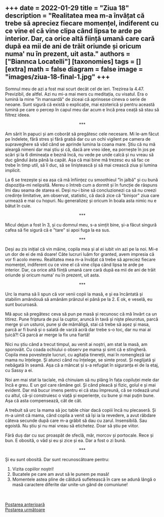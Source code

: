 
+++
date = 2022-01-29
title = "Ziua 18"
description = "Realitatea mea m-a învățat că trebe să apreciez fiecare momențel, indiferent cu ce vine el că vine clipa când lipsa te arde pe interior. Dar, ca orice altă ființă umană care cară după ea mii de ani de trăit oriunde și oricum numa' nu în prezent, uit asta."
authors = ["Biannca Locatelli"]
[taxonomies]
tags = []
[extra]
math = false
diagram = false
image = "images/ziua-18-final-1.jpg"
+++
---

Somnul meu de azi a fost mai scurt decât cel de ieri. Trezirea la 4.47. Previzibil, de altfel. Azi nu mi-a mai mers cu meditația, cu visatul. Era o lumină la mine "în mansardă" de ziceai că aprinsese cineva o serie de neoane. Sunt sigură că există o explicație, mai ezoterică și pentru această lumină pe care o percep în capul meu dar acum e încă prea ceață să stau să filtrez ideea.

<p style="text-align: center;">***</p>

Am sărit în papuci și am coborât să pregătesc cele necesare. Mi le-am făcut pe îndelete, fără stres și fără grabă dar cu un ochi vigilent pe camera de supraveghere să văd când se aprinde lumina la coana mare. Știu că nu mă aleargă nimeni dar mai știu și că, dacă are vreo idee, ea pornește în jos pe scări și la 6 dimineața e beznă încă, nu vede pe unde calcă și nu vreau să duc gândul ăsta până la capăt. Așa că mai bine mă trezesc eu să fac ce trebe în timp util, să îi duc, să se liniștească și să mai crească ziua și lumina implicit.

La 6 se trezește și ea așa că mă înființez cu smoothieul "în jalbă" și cu bună dispoziția-mi nelipsită. Mereu o întreb cum a dormit și în funcție de răspuns îmi dau seama de starea ei. Deși nu-i bine să concluzionezi ca să nu creezi credințe limitative, am observat, statistic, că dacă zice că "binișor" ziua care urmează e mai cu hopuri. Nu generalizez și oricum în boala asta nimic nu e bătut în cuie.

<p style="text-align: center;">***</p>

Micul dejun a fost în 3, și cu domnul meu, s-a simțit bine, și-a făcut singură cafea să fie sigură că e "tare" si apoi fuga la ea sus.

<p style="text-align: center;">***</p>

Deși au zis inițial că vin mâine, copila mea și al ei iubit vin azi pe la noi. Mi-e un dor de ei de mă doare! Câte lucruri luăm for granted, avem impresia că vor fi acolo mereu. Realitatea mea m-a învățat că trebe să apreciez fiecare momențel, indiferent cu ce vine el că vine clipa când lipsa te arde pe interior. Dar, ca orice altă ființă umană care cară după ea mii de ani de trăit oriunde și oricum numa' nu în prezent, uit asta.

<p style="text-align: center;">***</p>

Urc la mama să îi spun că vor venii copii la masă, e și ea încântată și stabilim amândouă să amânăm prânzul ei până pe la 2. E ok, e veselă, eu sunt bucuroasă.

Mă apuc să pregătesc ceva să pun pe masă și recunosc că mă învârt ca un titirez. Pune friptura de pui la cuptor, aruncă în tavă și niște pleurotus, parcă merge și un usturoi, pune și de mămăligă, stai că trebe să așez și masa, parcă ar fi bună și o salată de varză acră dar trebe s-o toc, dar nu mai ai țuică?! Că parcă ar merge la fix una fiartă!

Nici nu știu când a trecut timpul, au venit ai noștri, am stat la masă, am sporovăit. Cu coada ochiului o observ pe mama și simt că e stingheră. Copila mea povestește lucruri, cu agitația tinereții, mai în romengleză iar mama nu înțelege. Și atunci când nu înțelege, se simte prost. Și neglijată și nebăgată în seamă. Așa că a mâncat și s-a refugiat în siguranța ei de la etaj, cu Sassy a ei.

Noi am mai stat la taclale, mă chinuiam să nu plâng în fața copiluței mele dar încă e greu. E un gol care rămâne gol. Și când pleacă și fizic, golul e și mai evident. Dar mă bucur imens pentru ei că stau împreună, că se rodează unul cu altul, că-și construiesc o viață și experiențe, cu bune și mai puțin bune. Așa că asta compensează, cât de cât.

A trebuit să urc la mama să joc table chiar dacă copiii încă nu plecaseră. Și m-a uimit că mama, când copila a venit să își ia la revedere, a avut răbdare câteva secunde după care m-a grăbit să dau cu zarul. Insensibilă. Sau egoistă. Nu știu și nu mai vreau să etichetez. Doar să știu pe viitor.

Fără duș dar cu suc proaspăt de sfeclă, măr, morcov și portocale. Rece și bun. E obosită, o văd și eu și zice și ea. Dar a fost o zi bună.

<p style="text-align: center;">***</p>

Și eu sunt obosită. Dar sunt recunoscătoare pentru:
1. Vizita copiilor noștri!
2. Bucatele pe care am avut să le punem pe masă!
3. Momentele astea pline de căldură sufletească în care se adună lângă o masă caractere diferite dar unite-un gând de comuniune!

<br/>

<br/>

<div class="flex justify-between">
  <div>
    <a href="/blog/ziua-17/">Postarea anterioară</a>
  </div>
  <div>
    <a href="/blog/ziua-19/">Postarea următoare</a>
  </div>
</div>
